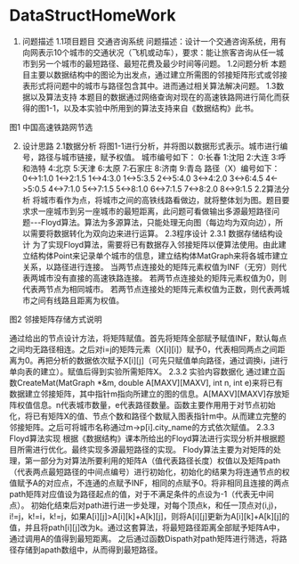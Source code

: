 # DataStructHomeWork
1.	问题描述
1.1项目题目
交通咨询系统
问题描述：设计一个交通咨询系统，用有向网表示10个城市的交通状况（飞机或动车），要求：能让旅客咨询从任一城市到另一个城市的最短路径、最短花费及最少时间等问题。
1.2问题分析
本题目主要以数据结构中的图论为出发点，通过建立所需图的邻接矩阵形式或邻接表形式将问题中的城市与路径包含其中。进而通过相关算法解决问题。
1.3数据以及算法支持
本题目的数据通过网络查询对现在的高速铁路网进行简化而获得的图1-1，以及本实验中所用到的算法支持来自《数据结构》此书。
 
图1  中国高速铁路网节选
 
2.	设计思路
2.1数据分析
将图1-1进行分析，并将图以数据形式表示。城市进行编号，路径与城市链接，赋予权值。
城市编号如下：
0:长春 1:沈阳 2:大连 3:呼和浩特 4:北京 5:天津 6:太原 7:石家庄 8:济南 9:青岛
路径（X）编号如下：
0<->1:1.0  1<->2:1.5  1<->4:3.0  1<->5:3.5  2<->5:4.0  3<->4:2.0  3<->6:4.5
4<->5:0.5  4<->7:1.0  5<->7:1.5  5<->8:1.0  6<->7:1.5  7<->8:2.0  8<->9:1.5
2.2算法分析
将城市看作为点，将城市之间的高铁线路看做边，就将整体划为图。题目要求求一座城市到另一座城市的最短距离，此问题可看做输出多源最短路径问题---Floyd算法。算法为多源算法，只能处理无向图（每边均为双向边），所以需要将数据转化为双向边来进行运算。
2.3程序设计
2.3.1 数据存储结构设计
为了实现Floyd算法，需要将已有数据存入邻接矩阵以便算法使用。由此建立结构体Point来记录单个城市的信息，建立结构体MatGraph来将各城市建立关系，以路径进行连接。
当两节点连接处的矩阵元素权值为INF（无穷）则代表两城市没有直接的高速铁路连接。
若两节点连接处的矩阵元素权值为0，则代表两节点为相同城市。
若两节点连接处的矩阵元素权值为正数，则代表两城市之间有线路且距离为权值。
 
图2  邻接矩阵存储方式说明

  通过给出的节点设计方法，将矩阵赋值。首先将矩阵全部赋予赋值INF，默认每点之间均无路径相连。之后对i=j的矩阵元素（X[i][i]）赋予0，代表相同两点之间距离为0。再把分析的数据依次赋予X[i][j]（可先只赋值单向路径，通过调换i，j进行单向表的建立）。赋值后得到实验所需矩阵X。
2.3.2 实验内容数据化
通过建立函数CreateMat(MatGraph *&m, double A[MAXV][MAXV], int n, int e)来将已有数据建立邻接矩阵，其中指针m指向所建立的图的信息。A[MAXV][MAXV]存放矩阵权值信息。n代表城市数量，e代表路径数量。函数主要作用用于对节点初始化，将已有矩阵X的值、节点个数和路径个数赋入图表指针m中。从而建立完整的邻接矩阵。之后可将城市名称通过m->p[i].city_name的方式依次赋值。
2.3.3 Floyd算法实现
根据《数据结构》课本所给出的Floyd算法进行实现分析并根据题目所需进行优化。最终实现多源最短路径的实现。
Flody算法主要为对矩阵的处理，第一部分为对算法所要利用的矩阵A（值代表路径长度）权值以及矩阵path（代表两点最短路径的中间点编号）进行初始化，初始化的结果为将连通节点的权值赋予A的对应点，不连通的点赋予INF，相同的点赋予0。将非相同且连接的两点path矩阵对应值设为路径起点的值，对于不满足条件的点设为-1（代表无中间点）。
初始化结束后对path进行进一步处理，对每个顶点k，和任一顶点对(i,j)，i!=j，k!=i，k!=j，如果A[i][j]>A[i][k]+A[k][j]，则将A[i][j]更新为A[i][k]+A[k][j]的值，并且将path[i][j]改为k。通过这套算法，将最短路径距离全部赋予矩阵A中，通过调用A的值得到最短距离。
之后通过函数Dispath对path矩阵进行筛选，将路径存储到apath数组中，从而得到最短路径。

